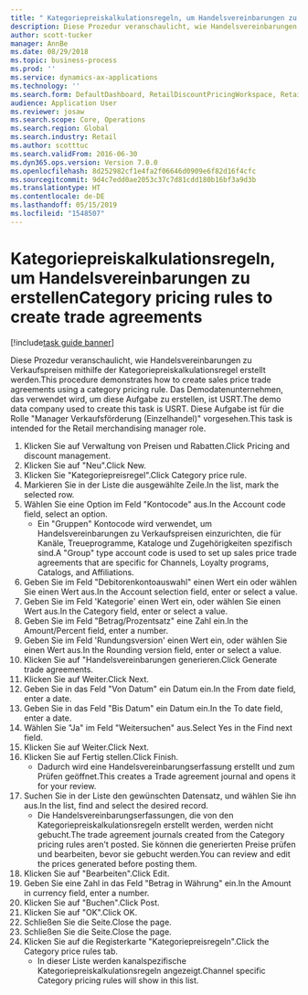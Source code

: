 ```yaml
---
title: " Kategoriepreiskalkulationsregeln, um Handelsvereinbarungen zu erstellen"
description: Diese Prozedur veranschaulicht, wie Handelsvereinbarungen zu Verkaufspreisen mithilfe der Kategoriepreiskalkulationsregel erstellt werden.
author: scott-tucker
manager: AnnBe
ms.date: 08/29/2018
ms.topic: business-process
ms.prod: ''
ms.service: dynamics-ax-applications
ms.technology: ''
ms.search.form: DefaultDashboard, RetailDiscountPricingWorkspace, RetailPricingDiscountCategoryPriceRule, RetailCategoryPriceRule, EcoResCategorySingleLookup, RetailCategoryPriceWizard, PriceDiscAdm, PriceDiscAdmTable
audience: Application User
ms.reviewer: josaw
ms.search.scope: Core, Operations
ms.search.region: Global
ms.search.industry: Retail
ms.author: scotttuc
ms.search.validFrom: 2016-06-30
ms.dyn365.ops.version: Version 7.0.0
ms.openlocfilehash: 8d252982cf1e4fa2f06646d0909e6f82d16f4cfc
ms.sourcegitcommit: 9d4c7edd0ae2053c37c7d81cdd180b16bf3a9d3b
ms.translationtype: HT
ms.contentlocale: de-DE
ms.lasthandoff: 05/15/2019
ms.locfileid: "1548507"
---
```

# <a name="category-pricing-rules-to-create-trade-agreements"></a><span data-ttu-id="a806d-103"> Kategoriepreiskalkulationsregeln, um Handelsvereinbarungen zu erstellen</span><span class="sxs-lookup"><span data-stu-id="a806d-103">Category pricing rules to create trade agreements</span></span>

[!include[task guide banner](../includes/task-guide-banner.md)]

<span data-ttu-id="a806d-104">Diese Prozedur veranschaulicht, wie Handelsvereinbarungen zu Verkaufspreisen mithilfe der Kategoriepreiskalkulationsregel erstellt werden.</span><span class="sxs-lookup"><span data-stu-id="a806d-104">This procedure demonstrates how to create sales price trade agreements using a category pricing rule.</span></span> <span data-ttu-id="a806d-105">Das Demodatenunternehmen, das verwendet wird, um diese Aufgabe zu erstellen, ist USRT.</span><span class="sxs-lookup"><span data-stu-id="a806d-105">The demo data company used to create this task is USRT.</span></span> <span data-ttu-id="a806d-106">Diese Aufgabe ist für die Rolle "Manager Verkaufsförderung (Einzelhandel)" vorgesehen.</span><span class="sxs-lookup"><span data-stu-id="a806d-106">This task is intended for the Retail merchandising manager role.</span></span>

1. <span data-ttu-id="a806d-107">Klicken Sie auf Verwaltung von Preisen und Rabatten.</span><span class="sxs-lookup"><span data-stu-id="a806d-107">Click Pricing and discount management.</span></span>
2. <span data-ttu-id="a806d-108">Klicken Sie auf "Neu".</span><span class="sxs-lookup"><span data-stu-id="a806d-108">Click New.</span></span>
3. <span data-ttu-id="a806d-109">Klicken Sie "Kategoriepreisregel".</span><span class="sxs-lookup"><span data-stu-id="a806d-109">Click Category price rule.</span></span>
4. <span data-ttu-id="a806d-110">Markieren Sie in der Liste die ausgewählte Zeile.</span><span class="sxs-lookup"><span data-stu-id="a806d-110">In the list, mark the selected row.</span></span>
5. <span data-ttu-id="a806d-111">Wählen Sie eine Option im Feld "Kontocode" aus.</span><span class="sxs-lookup"><span data-stu-id="a806d-111">In the Account code field, select an option.</span></span>
    * <span data-ttu-id="a806d-112">Ein "Gruppen" Kontocode wird verwendet, um Handelsvereinbarungen zu Verkaufspreisen einzurichten, die für Kanäle, Treueprogramme, Kataloge und Zugehörigkeiten spezifisch sind.</span><span class="sxs-lookup"><span data-stu-id="a806d-112">A "Group" type account code is used to set up sales price trade agreements that are specific for Channels, Loyalty programs, Catalogs, and Affiliations.</span></span>  
6. <span data-ttu-id="a806d-113">Geben Sie im Feld "Debitorenkontoauswahl" einen Wert ein oder wählen Sie einen Wert aus.</span><span class="sxs-lookup"><span data-stu-id="a806d-113">In the Account selection field, enter or select a value.</span></span>
7. <span data-ttu-id="a806d-114">Geben Sie im Feld 'Kategorie' einen Wert ein, oder wählen Sie einen Wert aus.</span><span class="sxs-lookup"><span data-stu-id="a806d-114">In the Category field, enter or select a value.</span></span>
8. <span data-ttu-id="a806d-115">Geben Sie im Feld "Betrag/Prozentsatz" eine Zahl ein.</span><span class="sxs-lookup"><span data-stu-id="a806d-115">In the Amount/Percent field, enter a number.</span></span>
9. <span data-ttu-id="a806d-116">Geben Sie im Feld 'Rundungsversion' einen Wert ein, oder wählen Sie einen Wert aus.</span><span class="sxs-lookup"><span data-stu-id="a806d-116">In the Rounding version field, enter or select a value.</span></span>
10. <span data-ttu-id="a806d-117">Klicken Sie auf "Handelsvereinbarungen generieren.</span><span class="sxs-lookup"><span data-stu-id="a806d-117">Click Generate trade agreements.</span></span>
11. <span data-ttu-id="a806d-118">Klicken Sie auf Weiter.</span><span class="sxs-lookup"><span data-stu-id="a806d-118">Click Next.</span></span>
12. <span data-ttu-id="a806d-119">Geben Sie in das Feld "Von Datum" ein Datum ein.</span><span class="sxs-lookup"><span data-stu-id="a806d-119">In the From date field, enter a date.</span></span>
13. <span data-ttu-id="a806d-120">Geben Sie in das Feld "Bis Datum" ein Datum ein.</span><span class="sxs-lookup"><span data-stu-id="a806d-120">In the To date field, enter a date.</span></span>
14. <span data-ttu-id="a806d-121">Wählen Sie "Ja" im Feld "Weitersuchen" aus.</span><span class="sxs-lookup"><span data-stu-id="a806d-121">Select Yes in the Find next field.</span></span>
15. <span data-ttu-id="a806d-122">Klicken Sie auf Weiter.</span><span class="sxs-lookup"><span data-stu-id="a806d-122">Click Next.</span></span>
16. <span data-ttu-id="a806d-123">Klicken Sie auf Fertig stellen.</span><span class="sxs-lookup"><span data-stu-id="a806d-123">Click Finish.</span></span>
    * <span data-ttu-id="a806d-124">Dadurch wird eine Handelsvereinbarungserfassung erstellt und zum Prüfen geöffnet.</span><span class="sxs-lookup"><span data-stu-id="a806d-124">This creates a Trade agreement journal and opens it for your review.</span></span>  
17. <span data-ttu-id="a806d-125">Suchen Sie in der Liste den gewünschten Datensatz, und wählen Sie ihn aus.</span><span class="sxs-lookup"><span data-stu-id="a806d-125">In the list, find and select the desired record.</span></span>
    * <span data-ttu-id="a806d-126">Die Handelsvereinbarungserfassungen, die von den Kategoriepreiskalkulationsregeln erstellt werden, werden nicht gebucht.</span><span class="sxs-lookup"><span data-stu-id="a806d-126">The trade agreement journals created from the Category pricing rules aren't posted.</span></span> <span data-ttu-id="a806d-127">Sie können die generierten Preise prüfen und bearbeiten, bevor sie gebucht werden.</span><span class="sxs-lookup"><span data-stu-id="a806d-127">You can  review and edit the prices generated before posting them.</span></span>  
18. <span data-ttu-id="a806d-128">Klicken Sie auf "Bearbeiten".</span><span class="sxs-lookup"><span data-stu-id="a806d-128">Click Edit.</span></span>
19. <span data-ttu-id="a806d-129">Geben Sie eine Zahl in das Feld "Betrag in Währung" ein.</span><span class="sxs-lookup"><span data-stu-id="a806d-129">In the Amount in currency field, enter a number.</span></span>
20. <span data-ttu-id="a806d-130">Klicken Sie auf "Buchen".</span><span class="sxs-lookup"><span data-stu-id="a806d-130">Click Post.</span></span>
21. <span data-ttu-id="a806d-131">Klicken Sie auf "OK".</span><span class="sxs-lookup"><span data-stu-id="a806d-131">Click OK.</span></span>
22. <span data-ttu-id="a806d-132">Schließen Sie die Seite.</span><span class="sxs-lookup"><span data-stu-id="a806d-132">Close the page.</span></span>
23. <span data-ttu-id="a806d-133">Schließen Sie die Seite.</span><span class="sxs-lookup"><span data-stu-id="a806d-133">Close the page.</span></span>
24. <span data-ttu-id="a806d-134">Klicken Sie auf die Registerkarte "Kategoriepreisregeln".</span><span class="sxs-lookup"><span data-stu-id="a806d-134">Click the Category price rules tab.</span></span>
    * <span data-ttu-id="a806d-135">In dieser Liste werden kanalspezifische Kategoriepreiskalkulationsregeln angezeigt.</span><span class="sxs-lookup"><span data-stu-id="a806d-135">Channel specific Category pricing rules will show in this list.</span></span>  

